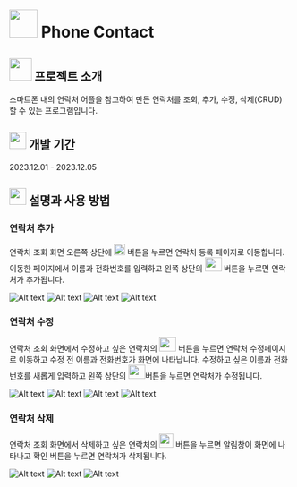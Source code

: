 # <img src="https://cdn-icons-png.flaticon.com/512/3771/3771518.png" width="50" height="50"/> Phone Contact
 
## <img src="https://betay.createhome.co.kr/theme/ybusiness_1/images/icon/megaphone.svg" width="40" height="40"/>  프로젝트 소개
스마트폰 내의 연락처 어플을 참고하여 만든 연락처를 조회, 추가, 수정, 삭제(CRUD) 할 수 있는 프로그램입니다.

## <img src="https://cdn-icons-png.flaticon.com/512/7342/7342030.png" width="30" height="30"/>  개발 기간
2023.12.01 - 2023.12.05

## <img src="https://cdn.icon-icons.com/icons2/936/PNG/512/check_icon-icons.com_73639.png" width="30" height="30"/> 설명과 사용 방법


### 연락처 추가

연락처 조회 화면 오른쪽 상단에 <img src="image-13.png" width="20" height="20"/> 버튼을 누르면 연락처 등록 페이지로 이동합니다. 이동한 페이지에서 이름과 전화번호를 입력하고 왼쪽 상단의  <img src="image-14.png" width="30" height="25"/> 버튼을 누르면 연락처가 추가됩니다. 

![Alt text](image-30.png)
![Alt text](image-31.png)
![Alt text](image-32.png)
![Alt text](image-33.png)

### 연락처 수정

연락처 조회 화면에서 수정하고 싶은 연락처의 <img src="image-15.png" width="30" height="25"/> 버튼을 누르면 연락처 수정페이지로 이동하고 수정 전 이름과 전화번호가 화면에 나타납니다. 수정하고 싶은 이름과 전화번호를 새롭게 입력하고 왼쪽 상단의  <img src="image-14.png" width="30" height="25"/>버튼을 누르면 연락처가 수정됩니다. 

![Alt text](image-33.png)
![Alt text](image-34.png)
![Alt text](image-35.png)
![Alt text](image-36.png)

### 연락처 삭제
연락처 조회 화면에서 삭제하고 싶은 연락처의 <img src="image-16.png" width="25" height="25"/>  버튼을 누르면 알림창이 화면에 나타나고 확인 버튼을 누르면 연락처가 삭제됩니다.  

![Alt text](image-36.png)
![Alt text](image-37.png)
![Alt text](image-38.png)